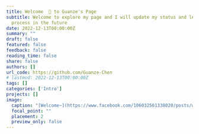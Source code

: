 ```yaml
---
title: Welcome  👋 to Guanze's Page
subtitle: Welcome to explore my page and I will update my status and learning
  process in the future
date: 2022-12-13T00:00:00Z
summary: ""
draft: false
featured: false
feedback: false
reading_time: false
share: false
authors: []
url_code: https://github.com/Guanze-Chen
# lastmod: 2022-12-13T00:00:00Z
tags: []
categories: ['Intro']
projects: []
image:
  caption: "[Welcome~](https://www.facebook.com/106032561338020/posts/welcome-to-my-page/106040118003931/)"
  focal_point: ""
  placement: 2
  preview_only: false
---
```


